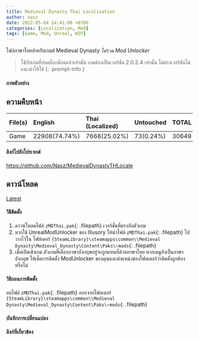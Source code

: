 ```yaml
---
title: Medieval Dynasty Thai Localization
author: nasz
date: 2022-05-04 14:41:00 +0700
categories: [Localization, Mod]
tags: [Game, Mod, Unreal, WIP]
---
```

ไฟล์ภาษาไทยสำหรับเกมส์ Medieval Dynasty *ไม่รวม Mod Unlocker*

  > ใช้กับเกมที่ปลดล็อกม็อดแล้วเท่านั้น เกมต้องเป็นเวอร์ชัน 2.0.2.4 เท่านั้น ไม่ตรงเวอร์ชันไม่แนะนำให้ใช้
  {: .prompt-info }

#### ภาพตัวอย่าง

## ความคืบหน้า

| File(s)          | English       | Thai (Localized) | Untouched      | TOTAL |
|------------------|:--------------|:-----------------|:---------------|:------|
| Game             | 22908(74.74%) | 7668(25.02%)     | 73(0.24%)      | 30649 |

#### ลิงก์ไปยังโปรเจกต์

<https://github.com/Nasz/MedievalDynastyTHLocale>

## ดาวน์โหลด

[Latest](https://github.com/Nasz/MedievalDynastyTHLocale/releases/latest)

#### วิธีติดตั้ง
  1. ดาวน์โหลดไฟล์ `zMDThai.pak`{: .filepath} เวอร์ชั่นที่ตรงกับตัวเกม
  2. หากใช้ UnrealModUnlocker ของ Illusory ให้นำไฟล์ `zMDThai.pak`{: .filepath} ไปวางไว้ใน โฟล์เดอร์ `{SteamLibrary}\steamapps\common\\Medieval Dynasty\Medieval_Dynasty\Content\Paks\~mods`{: .filepath} 
  3. เมื่อเปิดเข้าเกม ตัวเกมที่เลือกภาษาอังกฤษอยู่จะถูกแทนที่ด้วยภาษาไทย หากเมนูยังเป็นภาษาอังกฤษ ให้เช็คการติดตั้ง ModUnlocker ของคุณและตำแหน่งของโฟลเดอร์ว่าติดตั้งถูกต้องหรือไม่

#### วิธีถอนการติดตั้ง
  ลบไฟล์ `zMDThai.pak`{: .filepath} ออกจากโฟลเดอร์ `{SteamLibrary}\steamapps\common\\Medieval Dynasty\Medieval_Dynasty\Content\Paks\~mods`{: .filepath}

#### บันทึกการเปลี่ยนแปลง

#### ลิงก์ที่เกี่ยวข้อง